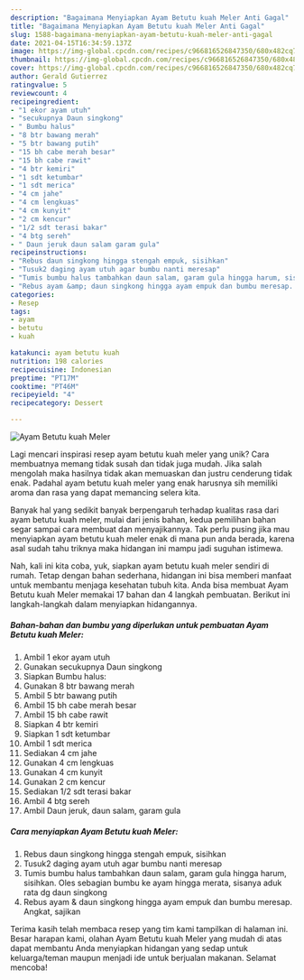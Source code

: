 ```yaml
---
description: "Bagaimana Menyiapkan Ayam Betutu kuah Meler Anti Gagal"
title: "Bagaimana Menyiapkan Ayam Betutu kuah Meler Anti Gagal"
slug: 1588-bagaimana-menyiapkan-ayam-betutu-kuah-meler-anti-gagal
date: 2021-04-15T16:34:59.137Z
image: https://img-global.cpcdn.com/recipes/c966816526847350/680x482cq70/ayam-betutu-kuah-meler-foto-resep-utama.jpg
thumbnail: https://img-global.cpcdn.com/recipes/c966816526847350/680x482cq70/ayam-betutu-kuah-meler-foto-resep-utama.jpg
cover: https://img-global.cpcdn.com/recipes/c966816526847350/680x482cq70/ayam-betutu-kuah-meler-foto-resep-utama.jpg
author: Gerald Gutierrez
ratingvalue: 5
reviewcount: 4
recipeingredient:
- "1 ekor ayam utuh"
- "secukupnya Daun singkong"
- " Bumbu halus"
- "8 btr bawang merah"
- "5 btr bawang putih"
- "15 bh cabe merah besar"
- "15 bh cabe rawit"
- "4 btr kemiri"
- "1 sdt ketumbar"
- "1 sdt merica"
- "4 cm jahe"
- "4 cm lengkuas"
- "4 cm kunyit"
- "2 cm kencur"
- "1/2 sdt terasi bakar"
- "4 btg sereh"
- " Daun jeruk daun salam garam gula"
recipeinstructions:
- "Rebus daun singkong hingga stengah empuk, sisihkan"
- "Tusuk2 daging ayam utuh agar bumbu nanti meresap"
- "Tumis bumbu halus tambahkan daun salam, garam gula hingga harum, sisihkan. Oles sebagian bumbu ke ayam hingga merata, sisanya aduk rata dg daun singkong"
- "Rebus ayam &amp; daun singkong hingga ayam empuk dan bumbu meresap. Angkat, sajikan"
categories:
- Resep
tags:
- ayam
- betutu
- kuah

katakunci: ayam betutu kuah 
nutrition: 198 calories
recipecuisine: Indonesian
preptime: "PT17M"
cooktime: "PT46M"
recipeyield: "4"
recipecategory: Dessert

---
```



![Ayam Betutu kuah Meler](https://img-global.cpcdn.com/recipes/c966816526847350/680x482cq70/ayam-betutu-kuah-meler-foto-resep-utama.jpg)

Lagi mencari inspirasi resep ayam betutu kuah meler yang unik? Cara membuatnya memang tidak susah dan tidak juga mudah. Jika salah mengolah maka hasilnya tidak akan memuaskan dan justru cenderung tidak enak. Padahal ayam betutu kuah meler yang enak harusnya sih memiliki aroma dan rasa yang dapat memancing selera kita.



Banyak hal yang sedikit banyak berpengaruh terhadap kualitas rasa dari ayam betutu kuah meler, mulai dari jenis bahan, kedua pemilihan bahan segar sampai cara membuat dan menyajikannya. Tak perlu pusing jika mau menyiapkan ayam betutu kuah meler enak di mana pun anda berada, karena asal sudah tahu triknya maka hidangan ini mampu jadi suguhan istimewa.


Nah, kali ini kita coba, yuk, siapkan ayam betutu kuah meler sendiri di rumah. Tetap dengan bahan sederhana, hidangan ini bisa memberi manfaat untuk membantu menjaga kesehatan tubuh kita. Anda bisa membuat Ayam Betutu kuah Meler memakai 17 bahan dan 4 langkah pembuatan. Berikut ini langkah-langkah dalam menyiapkan hidangannya.

<!--inarticleads1-->

##### Bahan-bahan dan bumbu yang diperlukan untuk pembuatan Ayam Betutu kuah Meler:

1. Ambil 1 ekor ayam utuh
1. Gunakan secukupnya Daun singkong
1. Siapkan  Bumbu halus:
1. Gunakan 8 btr bawang merah
1. Ambil 5 btr bawang putih
1. Ambil 15 bh cabe merah besar
1. Ambil 15 bh cabe rawit
1. Siapkan 4 btr kemiri
1. Siapkan 1 sdt ketumbar
1. Ambil 1 sdt merica
1. Sediakan 4 cm jahe
1. Gunakan 4 cm lengkuas
1. Gunakan 4 cm kunyit
1. Gunakan 2 cm kencur
1. Sediakan 1/2 sdt terasi bakar
1. Ambil 4 btg sereh
1. Ambil  Daun jeruk, daun salam, garam gula




<!--inarticleads2-->

##### Cara menyiapkan Ayam Betutu kuah Meler:

1. Rebus daun singkong hingga stengah empuk, sisihkan
1. Tusuk2 daging ayam utuh agar bumbu nanti meresap
1. Tumis bumbu halus tambahkan daun salam, garam gula hingga harum, sisihkan. Oles sebagian bumbu ke ayam hingga merata, sisanya aduk rata dg daun singkong
1. Rebus ayam &amp; daun singkong hingga ayam empuk dan bumbu meresap. Angkat, sajikan




Terima kasih telah membaca resep yang tim kami tampilkan di halaman ini. Besar harapan kami, olahan Ayam Betutu kuah Meler yang mudah di atas dapat membantu Anda menyiapkan hidangan yang sedap untuk keluarga/teman maupun menjadi ide untuk berjualan makanan. Selamat mencoba!
